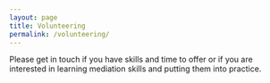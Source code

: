 ```yaml
---
layout: page
title: Volunteering
permalink: /volunteering/
---
```


Please get in touch if you have skills and time to offer or if you are interested in learning mediation skills and putting them into practice.
